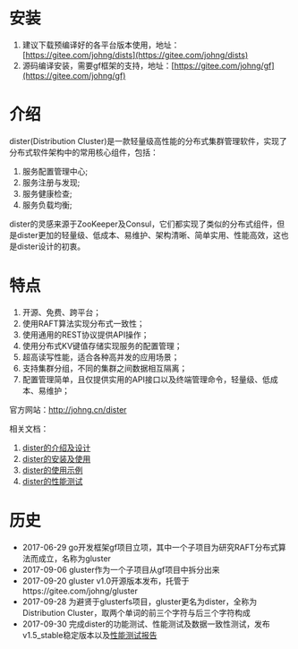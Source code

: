 # 安装
1. 建议下载预编译好的各平台版本使用，地址：[https://gitee.com/johng/dists](https://gitee.com/johng/dists)
2. 源码编译安装，需要gf框架的支持，地址：[https://gitee.com/johng/gf](https://gitee.com/johng/gf)


# 介绍
dister(Distribution Cluster)是一款轻量级高性能的分布式集群管理软件，实现了分布式软件架构中的常用核心组件，包括：
1. 服务配置管理中心;
2. 服务注册与发现;
3. 服务健康检查;
4. 服务负载均衡;

dister的灵感来源于ZooKeeper及Consul，它们都实现了类似的分布式组件，但是dister更加的轻量级、低成本、易维护、架构清晰、简单实用、性能高效，这也是dister设计的初衷。


# 特点

1. 开源、免费、跨平台；
1. 使用RAFT算法实现分布式一致性；
1. 使用通用的REST协议提供API操作；
1. 使用分布式KV键值存储实现服务的配置管理；
1. 超高读写性能，适合各种高并发的应用场景；
1. 支持集群分组，不同的集群之间数据相互隔离；
1. 配置管理简单，且仅提供实用的API接口以及终端管理命令，轻量级、低成本、易维护；


官方网站：http://johng.cn/dister

相关文档：
1. [dister的介绍及设计](http://johng.cn/dister-brief/)
1. [dister的安装及使用](http://johng.cn/dister-installation-and-usage/)
1. [dister的使用示例](http://johng.cn/dister-example/)
1. [dister的性能测试](http://johng.cn/dister-performance-test/)


# 历史
* 2017-06-29 go开发框架gf项目立项，其中一个子项目为研究RAFT分布式算法而成立，名称为gluster
* 2017-09-06 gluster作为一个子项目从gf项目中拆分出来
* 2017-09-20 gluster v1.0开源版本发布，托管于https://gitee.com/johng/gluster
* 2017-09-28 为避贤于glusterfs项目，gluster更名为dister，全称为Distribution Cluster，取两个单词的前三个字符与后三个字符构成
* 2017-09-30 完成dister的功能测试、性能测试及数据一致性测试，发布v1.5_stable稳定版本以及[性能测试报告](http://johng.cn/dister-performance-test/)




